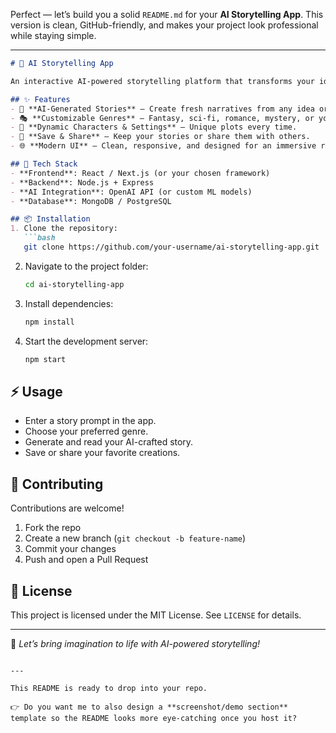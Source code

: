 Perfect — let’s build you a solid `README.md` for your **AI Storytelling App**. This version is clean, GitHub-friendly, and makes your project look professional while staying simple.

---

````markdown
# 📖 AI Storytelling App

An interactive AI-powered storytelling platform that transforms your ideas into unique, engaging stories. Simply enter a prompt, select a genre, and watch AI bring characters, worlds, and adventures to life.

## ✨ Features
- 📝 **AI-Generated Stories** – Create fresh narratives from any idea or theme.
- 🎭 **Customizable Genres** – Fantasy, sci-fi, romance, mystery, or your own blend.
- 🎨 **Dynamic Characters & Settings** – Unique plots every time.
- 💾 **Save & Share** – Keep your stories or share them with others.
- 🌐 **Modern UI** – Clean, responsive, and designed for an immersive reading experience.

## 🚀 Tech Stack
- **Frontend**: React / Next.js (or your chosen framework)
- **Backend**: Node.js + Express
- **AI Integration**: OpenAI API (or custom ML models)
- **Database**: MongoDB / PostgreSQL

## 📦 Installation
1. Clone the repository:
   ```bash
   git clone https://github.com/your-username/ai-storytelling-app.git
````

2. Navigate to the project folder:

   ```bash
   cd ai-storytelling-app
   ```
3. Install dependencies:

   ```bash
   npm install
   ```
4. Start the development server:

   ```bash
   npm start
   ```

## ⚡ Usage

* Enter a story prompt in the app.
* Choose your preferred genre.
* Generate and read your AI-crafted story.
* Save or share your favorite creations.

## 🤝 Contributing

Contributions are welcome!

1. Fork the repo
2. Create a new branch (`git checkout -b feature-name`)
3. Commit your changes
4. Push and open a Pull Request

## 📜 License

This project is licensed under the MIT License. See `LICENSE` for details.

---

🌟 *Let’s bring imagination to life with AI-powered storytelling!*

```

---

This README is ready to drop into your repo.  

👉 Do you want me to also design a **screenshot/demo section** template so the README looks more eye-catching once you host it?
```

